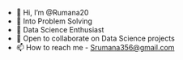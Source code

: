 - 👋 Hi, I’m @Rumana20
- 👀 Into Problem Solving
- 🌱 Data Science Enthusiast
- 💞️ Open to collaborate on Data Science projects
- 📫 How to reach me - Srumana356@gmail.com

<!---
Rumana20/Rumana20 is a ✨ special ✨ repository because its `README.md` (this file) appears on your GitHub profile.
You can click the Preview link to take a look at your changes.
--->
